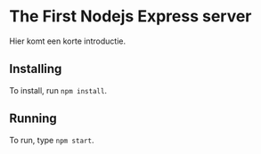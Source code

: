 # The First Nodejs Express server

Hier komt een korte introductie.

## Installing

To install, run `npm install`.

## Running

To run, type `npm start`.
